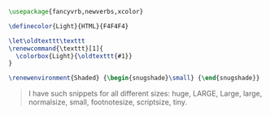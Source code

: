 ```tex
\usepackage{fancyvrb,newverbs,xcolor}

\definecolor{Light}{HTML}{F4F4F4}

\let\oldtexttt\texttt
\renewcommand{\texttt}[1]{
  \colorbox{Light}{\oldtexttt{#1}}
}

\renewenvironment{Shaded} {\begin{snugshade}\small} {\end{snugshade}}
```

> I have such snippets for all different sizes: huge, LARGE, Large, large, normalsize, small, footnotesize, scriptsize, tiny.
